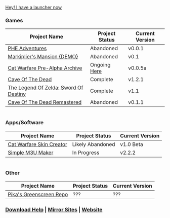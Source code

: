 [Hey! I have a launcher now](https://pikakid98.github.io/pikakid98-launcher)

<h3>Games</h3>

Project Name | Project Status | Current Version
------------ | ------------- | ------------
[PHE Adventures](https://pikakid98.github.io/phe-adventures) | Abandoned | v0.0.1
[Markiplier's Mansion {DEMO}](https://pikakid98.github.io/markipliers-mansion-demo) | Abandoned | v0.1
[Cat Warfare Pre-Alpha Archive](https://pikakid98.github.io/cat-warfare-pre-alpha-archive) | Ongoing [Here](https://store.steampowered.com/app/923370) | v0.0.5a
[Cave Of The Dead](https://pikakid98.github.io/cave-of-the-dead) | Complete | v1.2.1
[The Legend Of Zelda: Sword Of Destiny](https://pikakid98.github.io/the-legend-of-zelda-sword-of-destiny) | Complete | v1.1
[Cave Of The Dead Remastered](https://pikakid98.github.io/cave-of-the-dead-remastered) | Abandoned | v0.1.1

<h1></h1>

<h3>Apps/Software</h3>

Project Name | Project Status | Current Version
------------ | ------------- | ------------
[Cat Warfare Skin Creator](https://pikakid98.github.io/cat-warfare-skin-creator) | Likely Abandoned | v1.0 Beta
[Simple M3U Maker](https://pikakid98.github.io/simple-m3u-maker) | In Progress | v2.2.2

<h1></h1>

<h3>Other</h3>

Project Name | Project Status | Current Version
------------ | ------------- | ------------
[Pika's Greenscreen Repo](https://pikakid98.github.io/pikas-greenscreen-repo) | ??? | ???


### [Download Help](https://pikakid98.github.io/help) | [Mirror Sites](https://pikakid98.github.io/mirror) | [Website](https://pikakid98.wordpress.com/)
